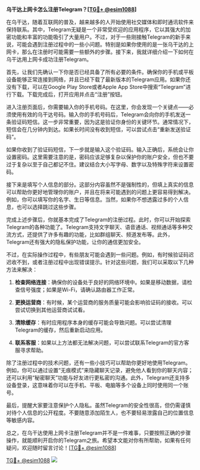 **乌干达上网卡怎么注册Telegram？[[TG💪+ @esim1088](https://t.me/s/esim1088)]**

在乌干达，随着互联网的普及，越来越多的人开始使用社交媒体和即时通讯软件来保持联系。其中，Telegram无疑是一个非常受欢迎的应用程序，它以其强大的加密功能和丰富的功能吸引了大量用户。不过，对于一些刚接触Telegram的新手来说，可能会遇到注册过程中的一些小问题。特别是如果你使用的是一张乌干达的上网卡，那么在注册时可能需要一些额外的步骤。接下来，我就详细介绍一下如何在乌干达用上网卡成功注册Telegram。

首先，让我们先确认一下你是否已经具备了所有必要的条件。确保你的手机或平板设备能够正常连接到网络，并且已经下载了最新版本的Telegram应用。如果你还没有下载，可以在Google Play Store或者Apple App Store中搜索“Telegram”进行下载。下载完成后，打开应用并点击“注册”按钮。

进入注册页面后，你需要输入你的手机号码。在这里，你会发现一个关键点——必须使用有效的乌干达号码。输入你的手机号码后，Telegram会向你的手机发送一条验证码短信。这一步非常重要，因为这是验证你身份的关键环节。通常情况下，短信会在几分钟内到达。如果长时间没有收到短信，可以尝试点击“重新发送验证码”。

如果你收到了验证码短信，下一步就是输入这个验证码。输入正确后，系统会让你设置密码。这里需要注意的是，密码应该足够复杂以保护你的账户安全，但也不要过于复杂以至于自己都记不住。建议结合大小写字母、数字以及特殊字符来设置密码。

接下来是填写个人信息的部分。这部分内容虽然不是强制性的，但填上真实的信息可以帮助你更好地管理你的账户，并且在将来可能遇到的问题上更容易得到解决。例如，你可以填写你的名字、生日等信息。当然，如果你不想透露过多的个人信息，也可以选择跳过这些步骤。

完成上述步骤后，你就基本完成了Telegram的注册过程。此时，你可以开始探索Telegram的各种功能了。Telegram支持文字聊天、语音通话、视频通话等多种交流方式，还提供了许多有趣的功能，比如群组聊天、频道发布等。此外，Telegram还有强大的隐私保护功能，让你的通信更加安全。

不过，在实际操作过程中，有些朋友可能会遇到一些问题。例如，有时候验证码迟迟收不到，或者注册过程中出现错误提示。针对这些问题，我们可以采取以下几种方法来解决：

1. **检查网络连接**：确保你的设备处于良好的网络环境中。如果是移动数据，请检查信号强度；如果是Wi-Fi，请确认路由器工作正常。
   
2. **更换运营商**：有时候，某个运营商的服务质量可能会影响验证码的接收。可以尝试切换到其他运营商试试看。

3. **清除缓存**：有时应用程序本身的缓存可能会导致问题。可以尝试清理Telegram的缓存，然后重新启动应用。

4. **联系客服**：如果以上方法都无法解决问题，可以尝试联系Telegram的官方客服寻求帮助。

除了注册过程中的技术问题，还有一些小技巧可以帮助你更好地使用Telegram。例如，你可以通过设置“无痕模式”来隐藏聊天记录，避免他人看到你的聊天内容；还可以利用“秘密聊天”功能与好友进行更私密的沟通。此外，Telegram还支持多设备登录，这意味着你可以在手机、平板、电脑等多个设备上同时使用同一个账号。

最后，提醒大家要注意保护个人隐私。虽然Telegram的安全性很高，但仍需谨慎对待个人信息的公开程度。不要随意添加陌生人，也不要轻易泄露自己的位置信息等敏感内容。

总之，在乌干达使用上网卡注册Telegram并不是一件难事，只要按照正确的步骤操作，就能顺利开启你的Telegram之旅。希望本文能对你有所帮助，如果有任何疑问，欢迎随时留言讨论！[[TG💪+ @esim1088](https://t.me/s/esim1088)]

[TG💪+ @esim1088](https://t.me/s/esim1088) ![](https://i.postimg.cc/4NQfJmqS/Snipaste-2025-05-13-00-14-12.png)